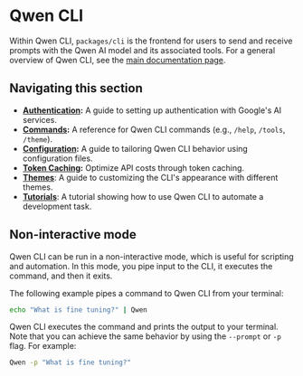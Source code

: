 # Qwen CLI

Within Qwen CLI, `packages/cli` is the frontend for users to send and receive prompts with the Qwen AI model and its associated tools. For a general overview of Qwen CLI, see the [main documentation page](../index.md).

## Navigating this section

- **[Authentication](./authentication.md):** A guide to setting up authentication with Google's AI services.
- **[Commands](./commands.md):** A reference for Qwen CLI commands (e.g., `/help`, `/tools`, `/theme`).
- **[Configuration](./configuration.md):** A guide to tailoring Qwen CLI behavior using configuration files.
- **[Token Caching](./token-caching.md):** Optimize API costs through token caching.
- **[Themes](./themes.md)**: A guide to customizing the CLI's appearance with different themes.
- **[Tutorials](tutorials.md)**: A tutorial showing how to use Qwen CLI to automate a development task.

## Non-interactive mode

Qwen CLI can be run in a non-interactive mode, which is useful for scripting and automation. In this mode, you pipe input to the CLI, it executes the command, and then it exits.

The following example pipes a command to Qwen CLI from your terminal:

```bash
echo "What is fine tuning?" | Qwen
```

Qwen CLI executes the command and prints the output to your terminal. Note that you can achieve the same behavior by using the `--prompt` or `-p` flag. For example:

```bash
Qwen -p "What is fine tuning?"
```
